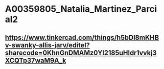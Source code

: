 # A00359805_Natalia_Martinez_Parcial2


## https://www.tinkercad.com/things/h5bDl8mKHBv-swanky-allis-jarv/editel?sharecode=0KhnGnDMAMz0YI2185uHIdr1vvkj3XCQTp37waM9A_k
